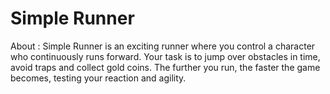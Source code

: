 # Simple Runner
About : Simple Runner is an exciting runner where you control a character who continuously runs forward. Your task is to jump over obstacles in time, avoid traps and collect gold coins. The further you run, the faster the game becomes, testing your reaction and agility.
